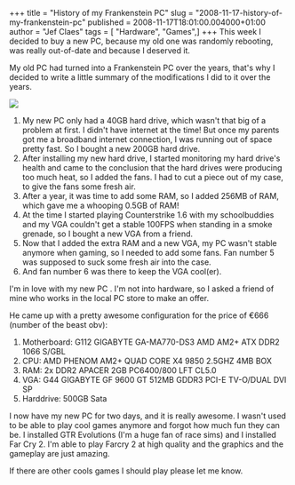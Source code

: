 +++
title = "History of my Frankenstein PC"
slug = "2008-11-17-history-of-my-frankenstein-pc"
published = 2008-11-17T18:01:00.004000+01:00
author = "Jef Claes"
tags = [ "Hardware", "Games",]
+++
This week I decided to buy a new PC, because my old one was randomly
rebooting, was really out-of-date and because I deserved it.  
  
My old PC had turned into a Frankenstein PC over the years, that's why I
decided to write a little summary of the modifications I did to it over
the years.  
  
[![](../images/thumbnails/2008-11-17-history-of-my-frankenstein-pc-frankentein.jpg)](../images/2008-11-17-history-of-my-frankenstein-pc-frankentein.jpg)  
  

1.  My new PC only had a 40GB hard drive, which wasn't that big of a
    problem at first. I didn't have internet at the time! But once my
    parents got me a broadband internet connection, I was running out of
    space pretty fast. So I bought a new 200GB hard drive.
2.  After installing my new hard drive, I started monitoring my hard
    drive's health and came to the conclusion that the hard drives were
    producing too much heat, so I added the fans. I had to cut a piece
    out of my case, to give the fans some fresh air.
3.  After a year, it was time to add some RAM, so I added 256MB of RAM,
    which gave me a whooping 0.5GB of RAM!
4.  At the time I started playing Counterstrike 1.6 with my
    schoolbuddies and my VGA couldn't get a stable 100FPS when standing
    in a smoke grenade, so I bought a new VGA from a friend.
5.  Now that I added the extra RAM and a new VGA, my PC wasn't stable
    anymore when gaming, so I needed to add some fans. Fan number 5 was
    supposed to suck some fresh air into the case.
6.  And fan number 6 was there to keep the VGA cool(er).

  

I'm in love with my new PC . I'm not into hardware, so I asked a friend
of mine who works in the local PC store to make an offer.

  
He came up with a pretty awesome configuration for the price of €666
(number of the beast obv):  

1.  Motherboard: G112 GIGABYTE GA-MA770-DS3 AMD AM2+ ATX DDR2 1066 S/GBL
2.  CPU: AMD PHENOM AM2+ QUAD CORE X4 9850 2.5GHZ 4MB BOX
3.  RAM: 2x DDR2 APACER 2GB PC6400/800 LFT CL5.0
4.  VGA: G44 GIGABYTE GF 9600 GT 512MB GDDR3 PCI-E TV-O/DUAL DVI SP
5.  Harddrive: 500GB Sata

  

I now have my new PC for two days, and it is really awesome. I wasn't
used to be able to play cool games anymore and forgot how much fun they
can be. I installed GTR Evolutions (I'm a huge fan of race sims) and I
installed Far Cry 2. I'm able to play Farcry 2 at high quality and the
graphics and the gameplay are just amazing.

  
If there are other cools games I should play please let me know.
